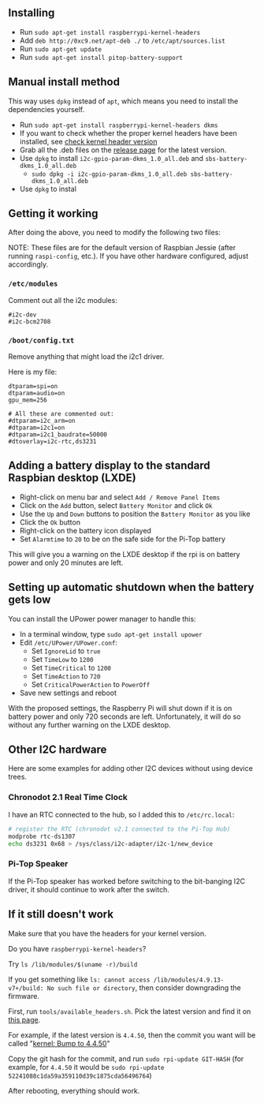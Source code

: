 ## Installing

 - Run `sudo apt-get install raspberrypi-kernel-headers`
 - Add `deb http://0xc9.net/apt-deb ./` to `/etc/apt/sources.list`
 - Run `sudo apt-get update`
 - Run `sudo apt-get install pitop-battery-support`

## Manual install method

This way uses `dpkg` instead of `apt`, which means you need to install
the dependencies yourself.

 - Run `sudo apt-get install raspberrypi-kernel-headers dkms`
 - If you want to check whether the proper kernel headers have been installed, see
   [check kernel header version](https://www.raspberrypi.org/forums/viewtopic.php?f=66&t=176897)
 - Grab all the .deb files on the
   [release page](https://github.com/bcnjr5/linux-pitop-battery/releases)
   for the latest version.
 - Use `dpkg` to install `i2c-gpio-param-dkms_1.0_all.deb` and
   `sbs-battery-dkms_1.0_all.deb`
   * `sudo dpkg -i i2c-gpio-param-dkms_1.0_all.deb sbs-battery-dkms_1.0_all.deb`
 - Use `dpkg` to instal

## Getting it working

After doing the above, you need to modify the following two files:

NOTE:
These files are for the default version of Raspbian Jessie (after running
`raspi-config`, etc.).
If you have other hardware configured, adjust accordingly.

### `/etc/modules`

Comment out all the i2c modules:

```
#i2c-dev
#i2c-bcm2708
```

### `/boot/config.txt`

Remove anything that might load the i2c1 driver.

Here is my file:

```
dtparam=spi=on
dtparam=audio=on
gpu_mem=256

# All these are commented out:
#dtparam=i2c_arm=on
#dtparam=i2c1=on
#dtparam=i2c1_baudrate=50000
#dtoverlay=i2c-rtc,ds3231
```

## Adding a battery display to the standard Raspbian desktop (LXDE)

 - Right-click on menu bar and select `Add / Remove Panel Items`
 - Click on the `Add` button, select `Battery Monitor` and click `Ok`
 - Use the `Up` and `Down` buttons to position the `Battery Monitor`
   as you like
 - Click the `Ok` button
 - Right-click on the battery icon displayed
 - Set `Alarmtime` to `20` to be on the safe side for the Pi-Top battery

This will give you a warning on the LXDE desktop if the rpi is on battery
power and only 20 minutes are left.

## Setting up automatic shutdown when the battery gets low

You can install the UPower power manager to handle this:

 - In a terminal window, type `sudo apt-get install upower`
 - Edit `/etc/UPower/UPower.conf`:
   * Set `IgnoreLid` to `true`
   * Set `TimeLow` to `1200`
   * Set `TimeCritical` to `1200`
   * Set `TimeAction` to `720`
   * Set `CriticalPowerAction` to `PowerOff`
 - Save new settings and reboot

With the proposed settings, the Raspberry Pi will shut down if it is on
battery power and only 720 seconds are left.
Unfortunately, it will do so without any further warning on the LXDE
desktop.

## Other I2C hardware

Here are some examples for adding other I2C devices without using
device trees.

### Chronodot 2.1 Real Time Clock

I have an RTC connected to the hub, so I added this to `/etc/rc.local`:

```sh
# register the RTC (chronodot v2.1 connected to the Pi-Top Hub)
modprobe rtc-ds1307
echo ds3231 0x68 > /sys/class/i2c-adapter/i2c-1/new_device
```

### Pi-Top Speaker

If the Pi-Top speaker has worked before switching to the bit-banging
I2C driver, it should continue to work after the switch.

## If it still doesn't work

Make sure that you have the headers for your kernel version.

Do you have `raspberrypi-kernel-headers`?

Try `ls /lib/modules/$(uname -r)/build`

If you get something like
`ls: cannot access /lib/modules/4.9.13-v7+/build: No such file or directory`,
then consider downgrading the firmware.

First, run `tools/available_headers.sh`.
Pick the latest version and find it on
[this page](https://github.com/Hexxeh/rpi-firmware/commits/master).

For example, if the latest version is `4.4.50`, then
the commit you want will be called
"[kernel: Bump to 4.4.50](https://github.com/Hexxeh/rpi-firmware/commit/52241088c1da59a359110d39c1875cda56496764)"

Copy the git hash for the commit, and run `sudo rpi-update GIT-HASH`
(for example, for `4.4.50` it would be
`sudo rpi-update 52241088c1da59a359110d39c1875cda56496764`)

After rebooting, everything should work.
